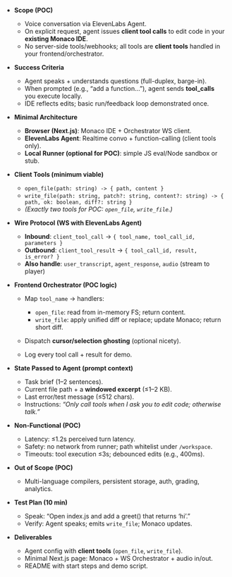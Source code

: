 -   **Scope (POC)**

    -   Voice conversation via ElevenLabs Agent.
    -   On explicit request, agent issues **client tool calls** to edit code in your **existing Monaco IDE**.
    -   No server-side tools/webhooks; all tools are **client tools** handled in your frontend/orchestrator.

-   **Success Criteria**

    -   Agent speaks + understands questions (full-duplex, barge-in).
    -   When prompted (e.g., “add a function…”), agent sends **tool_calls** you execute locally.
    -   IDE reflects edits; basic run/feedback loop demonstrated once.

-   **Minimal Architecture**

    -   **Browser (Next.js)**: Monaco IDE + Orchestrator WS client.
    -   **ElevenLabs Agent**: Realtime convo + function-calling (client tools only).
    -   **Local Runner (optional for POC)**: simple JS eval/Node sandbox or stub.

-   **Client Tools (minimum viable)**

    -   `open_file(path: string) -> { path, content }`
    -   `write_file(path: string, patch?: string, content?: string) -> { path, ok: boolean, diff?: string }`
    -   _(Exactly two tools for POC: `open_file`, `write_file`.)_

-   **Wire Protocol (WS with ElevenLabs Agent)**

    -   **Inbound**: `client_tool_call` → `{ tool_name, tool_call_id, parameters }`
    -   **Outbound**: `client_tool_result` → `{ tool_call_id, result, is_error? }`
    -   **Also handle**: `user_transcript`, `agent_response`, `audio` (stream to player)

-   **Frontend Orchestrator (POC logic)**

    -   Map `tool_name` → handlers:

        -   `open_file`: read from in-memory FS; return content.
        -   `write_file`: apply unified diff or replace; update Monaco; return short diff.

    -   Dispatch **cursor/selection ghosting** (optional nicety).
    -   Log every tool call + result for demo.

-   **State Passed to Agent (prompt context)**

    -   Task brief (1–2 sentences).
    -   Current file path + a **windowed excerpt** (≤1–2 KB).
    -   Last error/test message (≤512 chars).
    -   Instructions: _“Only call tools when I ask you to edit code; otherwise talk.”_

-   **Non-Functional (POC)**

    -   Latency: ≤1.2s perceived turn latency.
    -   Safety: no network from runner; path whitelist under `/workspace`.
    -   Timeouts: tool execution ≤3s; debounced edits (e.g., 400ms).

-   **Out of Scope (POC)**

    -   Multi-language compilers, persistent storage, auth, grading, analytics.

-   **Test Plan (10 min)**

    -   Speak: “Open index.js and add a greet() that returns ‘hi’.”
    -   Verify: Agent speaks; emits `write_file`; Monaco updates.

-   **Deliverables**

    -   Agent config with **client tools** (`open_file`, `write_file`).
    -   Minimal Next.js page: Monaco + WS Orchestrator + audio in/out.
    -   README with start steps and demo script.
